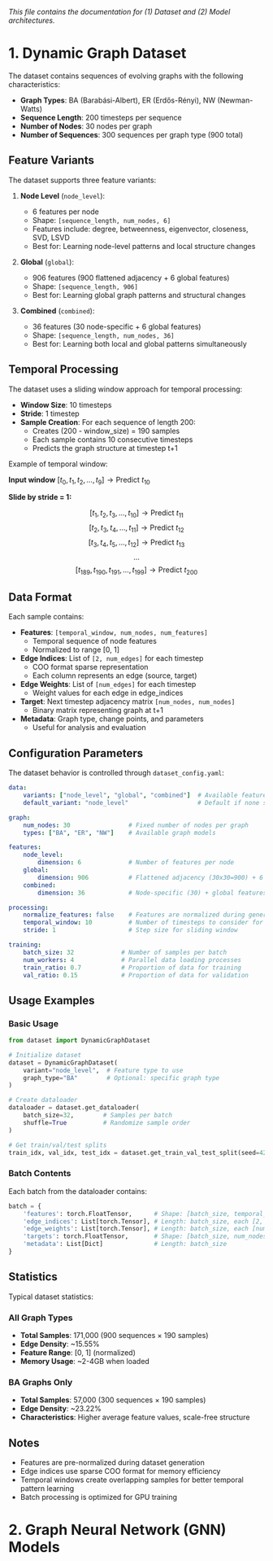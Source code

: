 <i>This file contains the documentation for (1) Dataset and (2) Model architectures.</i>

# 1. Dynamic Graph Dataset

The dataset contains sequences of evolving graphs with the following characteristics:

- **Graph Types**: BA (Barabási-Albert), ER (Erdős-Rényi), NW (Newman-Watts)
- **Sequence Length**: 200 timesteps per sequence
- **Number of Nodes**: 30 nodes per graph
- **Number of Sequences**: 300 sequences per graph type (900 total)

## Feature Variants

The dataset supports three feature variants:

1. **Node Level** (`node_level`):
   - 6 features per node
   - Shape: `[sequence_length, num_nodes, 6]`
   - Features include: degree, betweenness, eigenvector, closeness, SVD, LSVD
   - Best for: Learning node-level patterns and local structure changes

2. **Global** (`global`):
   - 906 features (900 flattened adjacency + 6 global features)
   - Shape: `[sequence_length, 906]`
   - Best for: Learning global graph patterns and structural changes

3. **Combined** (`combined`):
   - 36 features (30 node-specific + 6 global features)
   - Shape: `[sequence_length, num_nodes, 36]`
   - Best for: Learning both local and global patterns simultaneously

## Temporal Processing

The dataset uses a sliding window approach for temporal processing:

- **Window Size**: 10 timesteps
- **Stride**: 1 timestep
- **Sample Creation**: For each sequence of length 200:
  - Creates (200 - window_size) = 190 samples
  - Each sample contains 10 consecutive timesteps
  - Predicts the graph structure at timestep t+1

Example of temporal window:

**Input window** $[t_0, t_1, t_2, ..., t_9] \rightarrow \text{Predict } t_{10}$

**Slide by stride = 1:**

$$[t_1, t_2, t_3, ..., t_{10}] \rightarrow \text{Predict } t_{11}$$
$$[t_2, t_3, t_4, ..., t_{11}] \rightarrow \text{Predict } t_{12}$$
$$[t_3, t_4, t_5, ..., t_{12}] \rightarrow \text{Predict } t_{13}$$
$$...$$
$$[t_{189}, t_{190}, t_{191}, ..., t_{199}] \rightarrow \text{Predict } t_{200}$$

## Data Format

Each sample contains:
- **Features**: `[temporal_window, num_nodes, num_features]`
  - Temporal sequence of node features
  - Normalized to range [0, 1]
- **Edge Indices**: List of `[2, num_edges]` for each timestep
  - COO format sparse representation
  - Each column represents an edge (source, target)
- **Edge Weights**: List of `[num_edges]` for each timestep
  - Weight values for each edge in edge_indices
- **Target**: Next timestep adjacency matrix `[num_nodes, num_nodes]`
  - Binary matrix representing graph at t+1
- **Metadata**: Graph type, change points, and parameters
  - Useful for analysis and evaluation

## Configuration Parameters

The dataset behavior is controlled through `dataset_config.yaml`:

```yaml
data:
    variants: ["node_level", "global", "combined"]  # Available feature types
    default_variant: "node_level"                   # Default if none specified

graph:
    num_nodes: 30                # Fixed number of nodes per graph
    types: ["BA", "ER", "NW"]    # Available graph models

features:
    node_level:
        dimension: 6             # Number of features per node
    global:
        dimension: 906           # Flattened adjacency (30x30=900) + 6 features
    combined:
        dimension: 36            # Node-specific (30) + global features (6)

processing:
    normalize_features: false    # Features are normalized during generation
    temporal_window: 10          # Number of timesteps to consider for prediction
    stride: 1                    # Step size for sliding window

training:
    batch_size: 32             # Number of samples per batch
    num_workers: 4             # Parallel data loading processes
    train_ratio: 0.7           # Proportion of data for training
    val_ratio: 0.15            # Proportion of data for validation
```

## Usage Examples

### Basic Usage
```python
from dataset import DynamicGraphDataset

# Initialize dataset
dataset = DynamicGraphDataset(
    variant="node_level",  # Feature type to use
    graph_type="BA"        # Optional: specific graph type
)

# Create dataloader
dataloader = dataset.get_dataloader(
    batch_size=32,        # Samples per batch
    shuffle=True          # Randomize sample order
)

# Get train/val/test splits
train_idx, val_idx, test_idx = dataset.get_train_val_test_split(seed=42)
```

### Batch Contents
Each batch from the dataloader contains:
```python
batch = {
    'features': torch.FloatTensor,      # Shape: [batch_size, temporal_window, num_nodes, features]
    'edge_indices': List[torch.Tensor], # Length: batch_size, each [2, num_edges]
    'edge_weights': List[torch.Tensor], # Length: batch_size, each [num_edges]
    'targets': torch.FloatTensor,       # Shape: [batch_size, num_nodes, num_nodes]
    'metadata': List[Dict]              # Length: batch_size
}
```

## Statistics

Typical dataset statistics:

### All Graph Types
- **Total Samples**: 171,000 (900 sequences × 190 samples)
- **Edge Density**: ~15.55%
- **Feature Range**: [0, 1] (normalized)
- **Memory Usage**: ~2-4GB when loaded

### BA Graphs Only
- **Total Samples**: 57,000 (300 sequences × 190 samples)
- **Edge Density**: ~23.22%
- **Characteristics**: Higher average feature values, scale-free structure

## Notes
- Features are pre-normalized during dataset generation
- Edge indices use sparse COO format for memory efficiency
- Temporal windows create overlapping samples for better temporal pattern learning
- Batch processing is optimized for GPU training


# 2. Graph Neural Network (GNN) Models